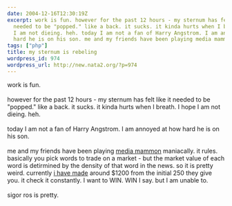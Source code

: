 ```yaml
---
date: 2004-12-16T12:30:19Z
excerpt: work is fun. however for the past 12 hours - my sternum has felt like it
  needed to be "popped." like a back. it sucks. it kinda hurts when I breath. I hope
  I am not dieing. heh. today I am not a fan of Harry Angstrom. I am annoyed at how
  hard he is on his son. me and my friends have been playing media mammon...
tags: ["php"]
title: my sternum is rebeling
wordpress_id: 974
wordpress_url: http://new.nata2.org/?p=974
---
```


work is fun. <br/><br/>however for the past 12 hours - my sternum has felt like it needed to be "popped." like a back. it sucks. it kinda hurts when I breath. I hope I am not dieing. heh. <br/><br/>today I am not a fan of Harry Angstrom. I am annoyed at how hard he is on his son. <br/><br/>me and my friends have been playing <a href="http://mediamammon.drunkmenworkhere.org/about.php">media mammon</a> maniacally. it rules. basically you pick words to trade on a market - but the market value of each word is detirmined by the density of that word in the news. so it is pretty weird. currently <a href="http://mediamammon.drunkmenworkhere.org/portfolio.php?uid=2607">i have made</a> around $1200 from the initial 250 they give you. it check it constantly. I want to WIN. WIN I say.  but I am unable to. <br/><br/>sigor ros is pretty. 
